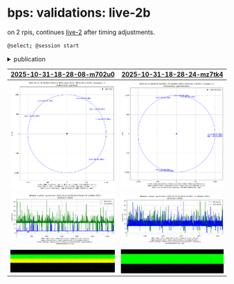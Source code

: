 # bps: validations: live-2b

on 2 rpis, continues [live-2](./live-2.md) after timing adjustments.

```bash
@select; @session start
```



<details>
<summary>publication</summary>


```bash
runme() {
	local object_name
	for object_name in \
		2025-10-31-18-28-08-m702u0 \
		2025-10-31-18-28-24-mz7tk4; do
			@assets publish \
				download,extensions=png,push \
				$object_name

			@upload public,zip \
				$object_name

	done
}

runme
```

</details>


| [2025-10-31-18-28-08-m702u0](https://kamangir-public.s3.ir-thr-at1.arvanstorage.ir/2025-10-31-18-28-08-m702u0.tar.gz) | [2025-10-31-18-28-24-mz7tk4](https://kamangir-public.s3.ir-thr-at1.arvanstorage.ir/2025-10-31-18-28-24-mz7tk4.tar.gz) |
|-|-|
| ![image](https://github.com/kamangir/assets/blob/main/2025-10-31-18-28-08-m702u0/bps.png?raw=true) | ![image](https://github.com/kamangir/assets/blob/main/2025-10-31-18-28-24-mz7tk4/bps.png?raw=true) |
| ![image](https://github.com/kamangir/assets/blob/main/2025-10-31-18-28-08-m702u0/ultrasonic-sensor-pulse-ms.png?raw=true) | ![image](https://github.com/kamangir/assets/blob/main/2025-10-31-18-28-24-mz7tk4/ultrasonic-sensor-pulse-ms.png?raw=true) | 
| ![image](https://github.com/kamangir/assets/blob/main/2025-10-31-18-28-08-m702u0/ultrasonic-sensor-state.png?raw=true) | ![image](https://github.com/kamangir/assets/blob/main/2025-10-31-18-28-24-mz7tk4/ultrasonic-sensor-state.png?raw=true) |
